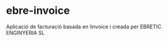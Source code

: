 ebre-invoice
============

Aplicació de facturació basada en linvoice i creada per EBRETIC ENGINYERIA SL
